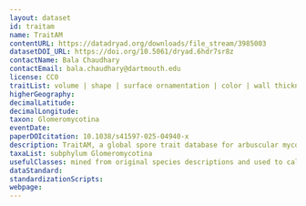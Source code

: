 ```yaml
---
layout: dataset
id: traitam
name: TraitAM 
contentURL: https://datadryad.org/downloads/file_stream/3985003
datasetDOI_URL: https://doi.org/10.5061/dryad.6hdr7sr8z
contactName: Bala Chaudhary
contactEmail: bala.chaudhary@dartmouth.edu
license: CC0
traitList: volume | shape | surface ornamentation | color | wall thickness
higherGeography: 
decimalLatitude:
decimalLongitude:
taxon: Glomeromycotina
eventDate: 
paperDOIcitation: 10.1038/s41597-025-04940-x
description: TraitAM, a global spore trait database for arbuscular mycorrhizal fungi
taxaList: subphylum Glomeromycotina
usefulClasses: mined from original species descriptions and used to calculate newly developed fungal trait metrics that can be employed to explore both intra- and inter-specific variation in traits
dataStandard: 
standardizationScripts: 
webpage: 
---
```


